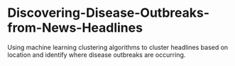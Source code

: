 # Discovering-Disease-Outbreaks-from-News-Headlines
Using machine learning clustering algorithms to cluster headlines based on location and identify where disease outbreaks are occurring.
   
